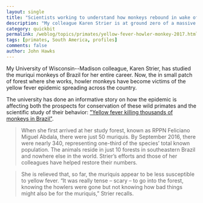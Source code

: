 ```yaml
---
layout: single
title: "Scientists working to understand how monkeys rebound in wake of yellow fever epidemic"
description: "My colleague Karen Strier is at ground zero of a massive outbreak, affecting the habitat of a critically endangered primate."
category: quickbit
permalink: /weblog/topics/primates/yellow-fever-howler-monkey-2017.html
tags: [primates, South America, profiles]
comments: false
author: John Hawks
---
```



My University of Wisconsin--Madison colleague, Karen Strier, has studied the muriqui monkeys of Brazil for her entire career. Now, the in small patch of forest where she works, howler monkeys have become victims of the yellow fever epidemic spreading across the country.

The university has done an informative story on how the epidemic is affecting both the prospects for conservation of these wild primates and the scientific study of their behavior: <a href="http://news.wisc.edu/yellow-fever-killing-thousands-of-monkeys-in-brazil/">"Yellow fever killing thousands of monkeys in Brazil"</a>.

<blockquote>When she first arrived at her study forest, known as RPPN Feliciano Miguel Abdala, there were just 50 muriquis. By September 2016, there were nearly 340, representing one-third of the species’ total known population. The animals reside in just 10 forests in southeastern Brazil and nowhere else in the world. Strier’s efforts and those of her colleagues have helped restore their numbers.</blockquote>

<blockquote>She is relieved that, so far, the muriquis appear to be less susceptible to yellow fever. “It was really tense – scary – to go into the forest, knowing the howlers were gone but not knowing how bad things might also be for the muriquis,” Strier recalls.</blockquote>
